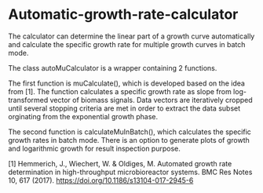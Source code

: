 # Automatic-growth-rate-calculator
The calculator can determine the linear part of a growth curve automatically and calculate the specific growth rate for multiple growth curves in batch mode.

The class autoMuCalculator is a wrapper containing 2 functions. 

The first function is muCalculate(), which is developed based on the idea from \[1\]. The function calculates a specific growth rate as slope from log-transformed vector of biomass signals. Data vectors are iteratively cropped until several stopping criteria are met in order to extract the data subset orginating from the exponential growth phase.

The second function is calculateMuInBatch(), which calculates the specific growth rates in batch mode. There is an option to generate plots of growth and logarithmic growth for result inspection purpose.


\[1\] Hemmerich, J., Wiechert, W. & Oldiges, M. Automated growth rate determination in high-throughput microbioreactor systems. BMC Res Notes 10, 617 (2017). https://doi.org/10.1186/s13104-017-2945-6
